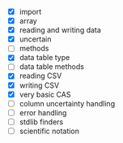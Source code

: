 - [x] import
- [x] array
- [x] reading and writing data
- [x] uncertain
- [ ] methods
- [x] data table type
- [ ] data table methods
- [x] reading CSV
- [x] writing CSV
- [x] very basic CAS
- [ ] column uncertainty handling
- [ ] error handling
- [ ] stdlib finders
- [ ] scientific notation